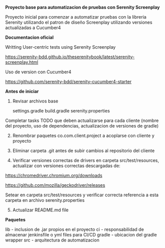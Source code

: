 **Proyecto base para automatizacion de pruebas con Serenity Screenplay**

Proyecto inicial para comenzar a automatizar pruebas con la libreria Serenity utilizando el patron de diseño Screenplay utilizando versiones actualizadas a Cucumber4

**Documentacion oficial**

Writting User-centric tests using Serenity Screenplay

https://serenity-bdd.github.io/theserenitybook/latest/serenity-screenplay.html

Uso de version con Cucumber4

https://github.com/serenity-bdd/serenity-cucumber4-starter


**Antes de iniciar**

1. Revisar archivos base


    settings.gradle
    build.gradle
    serenity.properties

Completar tasks TODO que deben actualizarse para cada cliente (nombre del proyecto, uso de dependencias, actualizacion de versiones de gradle)

2. Renombrar paquetes co.com.client.project a acoplarse con cliente y proyecto

3. Eliminar carpeta .git antes de subir cambios al repositorio del cliente 

4. Verificar versiones correctas de drivers en carpeta src/test/resources, actualizar con versiones correctas descargadas de:

https://chromedriver.chromium.org/downloads

https://github.com/mozilla/geckodriver/releases

Setear en carpeta src/test/resources y verificar correcta referencia a esta carpeta en archivo serenity.properties

5. Actualizar README.md file

**Paquetes**

lib - inclusion de .jar propios en el proyecto
ci - responsabilidad de almacenar jenkinsfile o yml files para CI/CD
gradle - ubicacion del gradle wrapper
src - arquitectura de automatizacion



